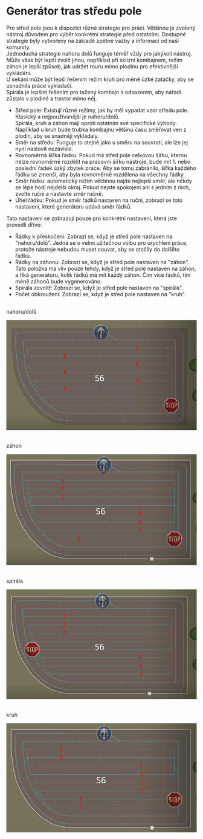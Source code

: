 # Generátor tras středu pole
  
Pro střed pole jsou k dispozici různé strategie pro práci. Většinou je zvolený nástroj důvodem pro výběr konkrétní strategie před ostatními. Dostupné strategie byly vytvořeny na základě zpětné vazby a informací od naší komunity.  
Jednoduchá strategie nahoru dolů funguje téměř vždy pro jakýkoli nástroj. Může však být lepší zvolit jinou, například při sklizni kombajnem, režim záhon je lepší způsob, jak udržet rouru mimo plodinu pro efektivnější vykládání.  
U sekání může být lepší řešením režim kruh pro méně úzké zatáčky, aby se usnadnila práce vykladači.  
Spirála je lepším řešením pro tažený kombajn s odsazením, aby nářadí zůstalo v plodině a traktor mimo něj.  


  
- Střed pole: Existují různé režimy, jak by měl vypadat vzor středu pole. Klasický a nejpoužívanější je nahoru/dolů.  
Spirála, kruh a záhon mají oproti ostatním své specifické výhody. Například u kruh bude trubka kombajnu většinu času směřovat ven z plodin, aby se snadněji vykládaly.  
- Směr na středu: Funguje to stejně jako u směru na souvrati, ale lze jej nyní nastavit nezávisle.  
- Rovnoměrná šířka řádku: Pokud má střed pole celkovou šířku, kterou nelze rovnoměrně rozdělit na pracovní šířku nástroje, bude mít 1. nebo poslední řádek úzký zbytek práce. Aby se tomu zabránilo, šířka každého řádku se zmenší, aby byla rovnoměrně rozdělena na všechny řádky.  
- Směr řádku: automatický režim většinou najde nejlepší směr, ale někdy se lépe hodí nejdelší okraj. Pokud nejste spokojeni ani s jedním z nich, zvolte ruční a nastavte směr ručně.  
- Úhel řádku: Pokud je směr řádků nastaven na ruční, zobrazí se toto nastavení, které generátoru udává směr řádků.  
  
Tato nastavení se zobrazují pouze pro konkrétní nastavení, která jste provedli dříve:  

- Řádky k přeskočení: Zobrazí se, když je střed pole nastaven na "nahoru/dolů". Jedná se o velmi užitečnou volbu pro urychlení práce, protože nástroje nebudou muset couvat, aby se otočily do dalšího řádku.  
- Řádky na záhonu: Zobrazí se, když je střed pole nastaven na "záhon". Tato položka má vliv pouze tehdy, když je střed pole nastaven na záhon, a říká generátoru, kolik řádků má mít každý záhon. Čím více řádků, tím méně záhonů bude vygenerováno.  
- Spirála zevnitř: Zobrazí se, když je střed pole nastaven na "spirála".  
- Počet obkroužení: Zobrazí se, když je střed pole nastaven na "kruh".  


## 
nahoru/dolů


![Image](../assets/images/updown_0_0_1024_591.png)

## 
záhon


![Image](../assets/images/lands_0_0_1024_599.png)

## 
spirála


![Image](../assets/images/spiral_0_0_1024_590.png)

## 
kruh


![Image](../assets/images/racetrack_0_0_1024_589.png)

